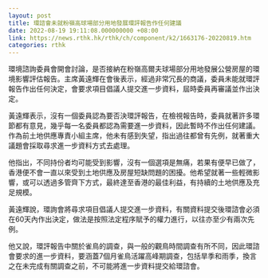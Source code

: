 ```yaml
---
layout: post
title: 環諮會未就粉嶺高球場部分用地發展環評報告作任何建議
date: 2022-08-19 19:11:08.000000000 +08:00
link: https://news.rthk.hk/rthk/ch/component/k2/1663176-20220819.htm
categories: rthk
---
```


環境諮詢委員會開會討論，是否接納在粉嶺高爾夫球場部分用地發展公營房屋的環境影響評估報告。主席黃遠輝在會後表示，經過非常冗長的商議，委員未能就環評報告作出任何決定，會要求項目倡議人提交進一步資料，屆時委員再審議並作出決定。

黃遠輝表示，沒有一個委員認為要否決環評報告，在檢視報告時，委員就著許多環節都有意見，幾乎每一名委員都認為需要進一步資料，因此暫時不作出任何建議。作為前土地供應專責小組主席，他未有感到失望，指出過往都曾有先例，就著重大議題會採取尋求進一步資料方式去處理。

他指出，不同持份者均可能受到影響，沒有一個選項是無痛，若果有便早已做了，香港便不會一直以來受到土地供應及房屋短缺問題的困擾。他希望就著一些輕微影響，或可以透過多管齊下方式，最終達至香港的最佳利益，有持續的土地供應及充足規模。

黃遠輝說，環詢會將尋求項目倡議人提交進一步資料，有關資料提交後環諮會必須在60天內作出決定，做法是按照法定程序賦予的權力進行，以往亦至少有兩次先例。

他又說，環評報告中關於雀鳥的調查，與一般的觀鳥時間調查有所不同，因此環諮會要求的進一步資料，要涵蓋7個月雀鳥活躍高峰期調查，包括旱季和雨季，換言之在未完成有關調查之前，不可能將進一步資料提交給環諮會。
